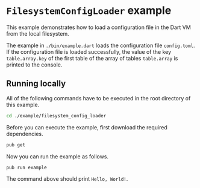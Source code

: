 # `FilesystemConfigLoader` example

This example demonstrates how to load a configuration file in the Dart VM from the local filesystem.

The example in `./bin/example.dart` loads the configuration file `config.toml`.
If the configuration file is loaded successfully, the value of the key `table.array.key` of the first table of the array of tables `table.array` is printed to the console.

## Running locally

All of the following commands have to be executed in the root directory of this example.

```bash
cd ./example/filesystem_config_loader
```

Before you can execute the example, first download the required dependencies.

```bash
pub get
```

Now you can run the example as follows.

```bash
pub run example
```

The command above should print `Hello, World!`.
